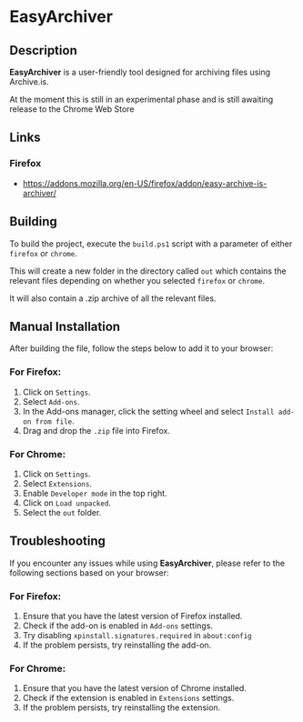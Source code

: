 # EasyArchiver

## Description

**EasyArchiver** is a user-friendly tool designed for archiving files using Archive.is.

At the moment this is still in an experimental phase and is still awaiting release to the Chrome Web Store

## Links
### Firefox
- https://addons.mozilla.org/en-US/firefox/addon/easy-archive-is-archiver/

## Building

To build the project, execute the `build.ps1` script with a parameter of either `firefox` or `chrome`.

This will create a new folder in the directory called `out` which contains the relevant files depending on whether you selected `firefox` or `chrome`. 

It will also contain a .zip archive of all the relevant files.

## Manual Installation

After building the file, follow the steps below to add it to your browser:

### For Firefox:

1. Click on `Settings`.
2. Select `Add-ons`.
3. In the Add-ons manager, click the setting wheel and select `Install add-on from file`.
4. Drag and drop the `.zip` file into Firefox.

### For Chrome:

1. Click on `Settings`.
2. Select `Extensions`.
3. Enable `Developer mode` in the top right.
4. Click on `Load unpacked`.
5. Select the `out` folder.

## Troubleshooting

If you encounter any issues while using **EasyArchiver**, please refer to the following sections based on your browser:

### For Firefox:

1. Ensure that you have the latest version of Firefox installed.
2. Check if the add-on is enabled in `Add-ons` settings.
3. Try disabling `xpinstall.signatures.required` in `about:config`
4. If the problem persists, try reinstalling the add-on.

### For Chrome:

1. Ensure that you have the latest version of Chrome installed.
2. Check if the extension is enabled in `Extensions` settings.
3. If the problem persists, try reinstalling the extension.
